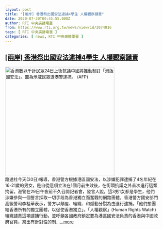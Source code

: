 ```yaml
---
layout: post
title: "[兩岸] 香港祭出國安法逮捕4學生 人權觀察譴責"
date: 2020-07-30T00:45:55.000Z
author: RTI 中央廣播電臺
from: https://www.rti.org.tw/news/view/id/2074016
tags: [ RTI 中央廣播電臺 ]
categories: [ news, RTI 中央廣播電臺 ]
---
```

<!--1596069955000-->
[[兩岸] 香港祭出國安法逮捕4學生 人權觀察譴責](https://www.rti.org.tw/news/view/id/2074016)
------

<div>
<img src="https://static.rti.org.tw/assets/thumbnails/2020/05/26/6160977a180f9f8d0dfde8b23181a293.jpg" width="360" alt="香港數以千計民眾24日上街抗議中國將推動制訂「港版國安法」。圖為示威民眾遭港警逮捕。 (AFP)" title="香港數以千計民眾24日上街抗議中國將推動制訂「港版國安法」。圖為示威民眾遭港警逮捕。 (AFP)"><br>路透社今天(30日)報導，香港警方根據港區國安法，以涉嫌犯罪逮捕了4名年紀在16-21歲的男女，是自從這項立法在1個月前生效後，在街頭抗議之外首次進行這類拘留。港警在29日午夜前不久召開記者會，發言人說，這3男1女都是學生，他們涉嫌參與一個誓言採取一切手段為香港獨立而奮戰的網路團體。香港警方國安部門高級警司李桂華表示，警方以顛覆、組織、和煽動分裂為由進行逮捕。「他們想團結香港所有的獨立團體，以促使香港獨立」。「人權觀察」(Human Rights Watch)組織譴責這項逮捕行動，並呼籲各國政府鎖定要為港區國安法負責的香港與中國政府官員，祭出有針對性的制...<a target="_blank" href="https://www.rti.org.tw/news/view/id/2074016">...more</a>
</div>
